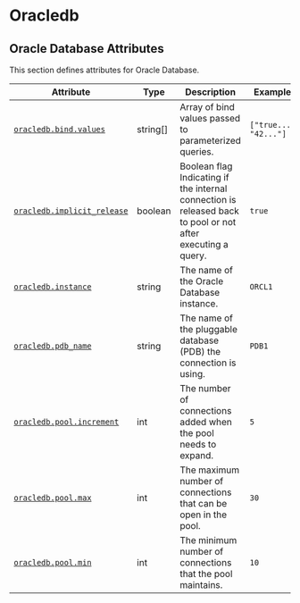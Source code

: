 <!-- NOTE: THIS FILE IS AUTOGENERATED. DO NOT EDIT BY HAND. -->
<!-- see templates/registry/markdown/attribute_namespace.md.j2 -->

# Oracledb

## Oracle Database Attributes

This section defines attributes for Oracle Database.

| Attribute | Type | Description | Examples | Stability |
|---|---|---|---|---|
| <a id="oracledb-bind-values" href="#oracledb-bind-values">`oracledb.bind.values`</a> | string[] | Array of bind values passed to parameterized queries. | `["true...", "42..."]` | ![Development](https://img.shields.io/badge/-development-blue) |
| <a id="oracledb-implicit-release" href="#oracledb-implicit-release">`oracledb.implicit_release`</a> | boolean | Boolean flag Indicating if the internal connection is released back to pool or not after executing a query. | `true` | ![Development](https://img.shields.io/badge/-development-blue) |
| <a id="oracledb-instance" href="#oracledb-instance">`oracledb.instance`</a> | string | The name of the Oracle Database instance. | `ORCL1` | ![Development](https://img.shields.io/badge/-development-blue) |
| <a id="oracledb-pdb-name" href="#oracledb-pdb-name">`oracledb.pdb_name`</a> | string | The name of the pluggable database (PDB) the connection is using. | `PDB1` | ![Development](https://img.shields.io/badge/-development-blue) |
| <a id="oracledb-pool-increment" href="#oracledb-pool-increment">`oracledb.pool.increment`</a> | int | The number of connections added when the pool needs to expand. | `5` | ![Development](https://img.shields.io/badge/-development-blue) |
| <a id="oracledb-pool-max" href="#oracledb-pool-max">`oracledb.pool.max`</a> | int | The maximum number of connections that can be open in the pool. | `30` | ![Development](https://img.shields.io/badge/-development-blue) |
| <a id="oracledb-pool-min" href="#oracledb-pool-min">`oracledb.pool.min`</a> | int | The minimum number of connections that the pool maintains. | `10` | ![Development](https://img.shields.io/badge/-development-blue) |
